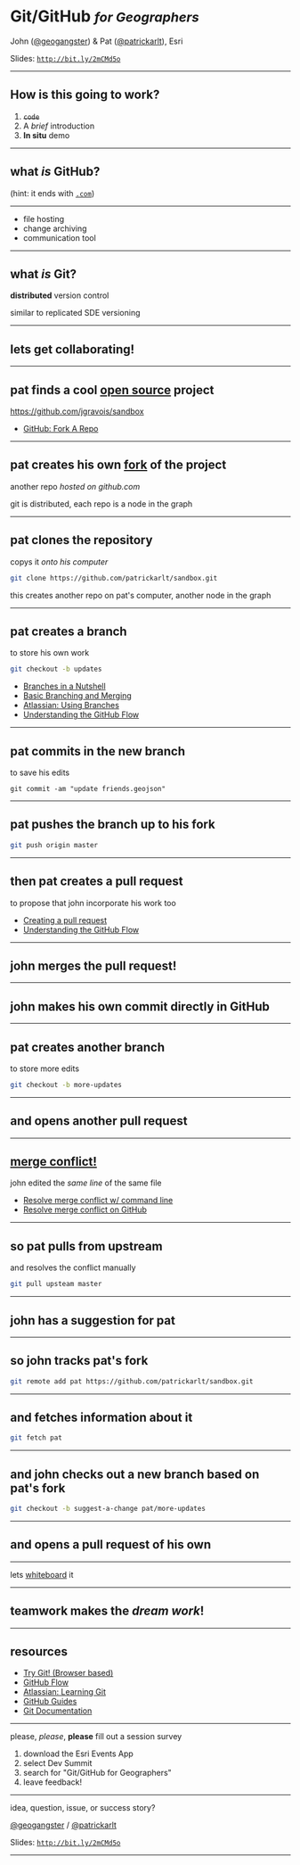 <!-- to do
1. brief intro to introduce git/github

2. meat: demo

3. brief outro (show that a PR highlights branches, diff, discussion) - john
tools/resources

points to drive home:
what is a clone
what is a fork
what is a branch
what is a commit
files on disk change when you check out a different branch
you can switch back and forth between terminal git and a UI at will
you can commit directly on the website
pull requests compare branches (wherever they live)
pull request as a discussion, no need to close if its not perfect
markdown is used in issues and pull requests
you can browse diffs for commits and pull requests


![zappa](http://www.themarysue.com/wp-content/uploads/2014/02/zappa.jpg)
-->

<!-- .slide: data-background="../../../fresher-template/images/2017-title.png" -->

<!--div style="margin: auto; padding-top: 50px; padding-bottom: 50px; width: 80%; background: rgba(30,30,30,0.9)"/-->

# Git/GitHub <small> *for Geographers*</small>


John ([@geogangster](@https://twitter.com/geogangster)) & Pat ([@patrickarlt](http://twitter.com/patrickarlt)), Esri


Slides: [`http://bit.ly/2mCMd5o`](http://bit.ly/2mCMd5o)

---

<!-- .slide: data-background="../../../fresher-template/images/2017-slide3.png" -->

## How is this going to work?

1. ~~`code`~~
2. A *brief* introduction
3. **In situ** demo

---

<!-- .slide: data-background="../../../fresher-template/images/2017-slide2.png" -->

## what _is_ GitHub?

(hint: it ends with [`.com`](https://github.com))

---

<!-- .slide: data-background="../../../fresher-template/images/2017-slide2.png" -->

* file hosting
* change archiving
* communication tool

---

<!-- .slide: data-background="../../../fresher-template/images/2017-slide2.png" -->

## what _is_ Git?

**distributed** version control

<p class="fragment">similar to replicated SDE versioning</p>

<!-- need screenshot -->

---

<!-- .slide: data-background="../../../fresher-template/images/2017-slide2.png" -->

## lets get collaborating!

---

<!-- .slide: data-background="../../../fresher-template/images/2017-slide2.png" -->

## pat finds a cool [open source](https://github.com/jgravois/sandbox) project

https://github.com/jgravois/sandbox

* [GitHub: Fork A Repo](https://help.github.com/articles/fork-a-repo/)

---

<!-- .slide: data-background="../../../fresher-template/images/2017-slide2.png" -->

## pat creates his own [**fork**](https://github.com/patrickarlt/sandbox) of the project
another repo _hosted on github.com_

<p class="fragment">git is distributed, each repo is a node in the graph<p>

---

<!-- .slide: data-background="../../../fresher-template/images/2017-slide2.png" -->

## pat **clones** the repository
copys it _onto his computer_

```bash
git clone https://github.com/patrickarlt/sandbox.git
```

<p class="fragment">this creates another repo on pat's computer, another node in the graph<p>


---

<!-- .slide: data-background="../../../fresher-template/images/2017-slide2.png" -->

## pat creates a **branch**
to store his own work

```bash
git checkout -b updates
```

* [Branches in a Nutshell](https://git-scm.com/book/id/v2/Git-Branching-Branches-in-a-Nutshell)
* [Basic Branching and Merging](https://git-scm.com/book/en/v2/Git-Branching-Basic-Branching-and-Merging)
* [Atlassian: Using Branches](https://www.atlassian.com/git/tutorials/using-branches)
* [Understanding the GitHub Flow](https://guides.github.com/introduction/flow/)

---

<!-- .slide: data-background="../../../fresher-template/images/2017-slide2.png" -->

## pat **commits** in the new branch
to save his edits

```
git commit -am "update friends.geojson"
```

---

<!-- .slide: data-background="../../../fresher-template/images/2017-slide2.png" -->

## pat **pushes** the branch up to his fork

```bash
git push origin master
```

---

<!-- .slide: data-background="../../../fresher-template/images/2017-slide2.png" -->

## then pat creates a **pull request**
to propose that john incorporate his work too

* [Creating a pull request](https://help.github.com/articles/creating-a-pull-request/)
* [Understanding the GitHub Flow](https://guides.github.com/introduction/flow/)

---

<!-- .slide: data-background="../../../fresher-template/images/2017-slide2.png" -->

## john **merges** the pull request!

---

<!-- .slide: data-background="../../../fresher-template/images/2017-slide2.png" -->

## john makes his own commit directly in GitHub

---

<!-- .slide: data-background="../../../fresher-template/images/2017-slide2.png" -->

## pat creates another **branch**
to store more edits

```bash
git checkout -b more-updates
```

---

<!-- .slide: data-background="../../../fresher-template/images/2017-slide2.png" -->

## and opens another pull request

---

<!-- .slide: data-background="../../../fresher-template/images/2017-slide2.png" -->

## [**merge conflict!**](https://github.com/jgravois/sandbox/pulls)
john edited the _same line_ of the same file

* [Resolve merge conflict w/ command line](https://help.github.com/articles/resolving-a-merge-conflict-using-the-command-line/)
* [Resolve merge conflict on GitHub](https://help.github.com/articles/resolving-a-merge-conflict-on-github/)

---

<!-- .slide: data-background="../../../fresher-template/images/2017-slide2.png" -->

## so pat **pulls** from upstream
and resolves the conflict manually

```bash
git pull upsteam master
```

---

<!-- .slide: data-background="../../../fresher-template/images/2017-slide2.png" -->

## john has a suggestion for pat

---

<!-- .slide: data-background="../../../fresher-template/images/2017-slide2.png" -->

## so john **tracks** pat's fork

```bash
git remote add pat https://github.com/patrickarlt/sandbox.git
```

---

<!-- .slide: data-background="../../../fresher-template/images/2017-slide2.png" -->

## and **fetches** information about it

```bash
git fetch pat
```

---

<!-- .slide: data-background="../../../fresher-template/images/2017-slide2.png" -->

## and john checks out a new branch based on pat's fork

```bash
git checkout -b suggest-a-change pat/more-updates
```

---

<!-- .slide: data-background="../../../fresher-template/images/2017-slide2.png" -->

## and opens a pull request of his own

---

<!-- .slide: data-background="../../../fresher-template/images/2017-slide2.png" -->

lets [whiteboard](https://twitter.com/cthydng/status/575483540202106880) it

---

<!-- .slide: data-background="../../../fresher-template/images/2017-slide2.png" -->

## teamwork makes the _dream work_!

---

<!-- .slide: data-background="../../../fresher-template/images/2017-slide2.png" -->

## resources

* [Try Git! (Browser based)](https://git-scm.com/)
* [GitHub Flow](https://guides.github.com/introduction/flow/)
* [Atlassian: Learning Git](https://www.atlassian.com/git/tutorials/learn-git-with-bitbucket-cloud)
* [GitHub Guides](https://guides.github.com)
* [Git Documentation](https://git-scm.com/)

---

<!-- .slide: data-background="../../../fresher-template/images/2017-slide3.png" -->

please, _please_, **please** fill out a session survey

1. download the Esri Events App
2. select Dev Summit
3. search for "Git/GitHub for Geographers"
4. leave feedback!

---

<!-- .slide: data-background="../../../fresher-template/images/2017-slide2.png" -->

idea, question, issue, or success story?

[@geogangster](https://twitter.com/geogangster) / [@patrickarlt](https://twitter.com/patrickarlt)

Slides: [`http://bit.ly/2mCMd5o`](http://bit.ly/2mCMd5o)

---

<!-- .slide: data-background="../../../fresher-template/images/2017-end.png" -->
